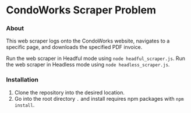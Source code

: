# CondoWorks Scraper Problem

### About

This web scraper logs onto the CondoWorks website, navigates to a specific page, and downloads the specified PDF invoice.

Run the web scraper in Headful mode using `node headful_scraper.js`.
Run the web scraper in Headless mode using `node headless_scraper.js`.

### Installation

1. Clone the repository into the desired location.
2. Go into the root directory `.` and install requires npm packages with `npm install`.
